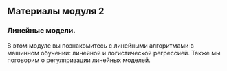 ## Материалы модуля 2
### Линейные модели.

В этом модуле вы познакомитесь с линейными алгоритмами в машинном обучении: линейной и логистической регрессией. Также мы поговорим о регуляризации линейных моделей.
